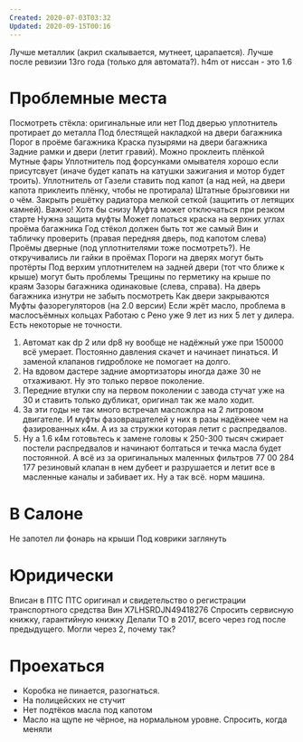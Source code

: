 ```yaml
---
Created: 2020-07-03T03:32
Updated: 2020-09-15T00:16
---
```

Лучше металлик (акрил скалывается, мутнеет, царапается). Лучше после ревизии 13го года (только для автомата?).
h4m от ниссан - это 1.6
# Проблемные места
Посмотреть стёкла: оригинальные или нет
Под дверью уплотнитель протирает до металла
Под блестящей накладкой на двери багажника
Порог в проёме багажника
Краска пузырями на двери багажника
Задние рамки и двери (летит гравий). Можно проклеить плёнкой
Мутные фары
Уплотнитель под форсунками омывателя хорошо если присутсвует (иначе будет капать на катушки зажигания и мотор будет троить).
Уплотнитель от Газели ставить под капот (а над ней, на двери капота приклеить плёнку, чтобы не протирала)
Штатные брызговики ни о чём.
Закрыть решётку радиатора мелкой сеткой (защитить от летящих камней). Важно! Хотя бы снизу
Муфта может отключаться при резком старте
Нужна защита муфты
Может лопаться краска на верхних углах проёма багажника
Год стёкол должен быть тот же самый
Вин и табличку проверить (правая передняя дверь, под капотом слева)
Проёмы дверные (под уплотнителями тоже посмотреть?). Не откручивались ли гайки в проёмах
Пороги на дверях могут быть протёрты
Под верхим уплотнителем на задней двери (тот что ближе к крыше) могут быть проблемы
Трещины по герметику на крыше по краям
Зазоры багажника одинаковые (слева, справа). На дверь багажника изнутри не забыть посмотреть
Как двери закрываются
Муфты фазорегуляторов (на 2.0 версии)
Если жрёт масло, проблема в маслосъёмных кольцах
Работаю с Рено уже 9 лет из них 5 лет у дилера. Есть некоторые не точности.
1. Автомат как dp 2 или dp8 ну вообще не надёжный уже при 150000 всё умерает. Постоянно давления скачет и начинает пинаться. И заменой клапанов гидроблоке не помогает на долго.
2. На вдовом дастере задние амортизаторы иногда даже 30 не отхаживают. Ну это только первое поколение.
3. Передние втулки спу на первом поколении с завода стучат уже на 30 и ставить только дубликат, оригинал так же мало ходит.
4. За эти годы не так много встречал масложлра на 2 литровом двигателе. И муфты фазовращателей у них в разы надёжнее чем на фазированных к4м. А из за стружки которая летит с распредвалов.
5. Ну а 1.6 к4м готовьтесь к замене головы к 250-300 тысяч сжирает постели распредвалов и начинают болтаться и течка масла будет постоянной. А всё из за оригинальных маленных фильтров 77 00 284 177 резиновый клапан в нем дубеет и разрушается и летит все в масленные каналы и забивает их. Ну а так всё. норм машина.
# В Салоне
Не запотел ли фонарь на крыши
Под коврики заглянуть
# Юридически
Вписан в ПТС
ПТС оригинал и свидетельство о регистрации транспортного средства
Вин X7LHSRDJN49418276
Спросить сервисную книжку, гарантийную книжку
Делали ТО в 2017, всего через год после предыдущего. Могли через 2, почему так?
# Проехаться
- Коробка не пинается, разогнаться.
- На полицейских не стучит
- Нет подтёков масла под капотом
- Масло на щупе не чёрное, на нормальном уровне. Спросить, когда меняли